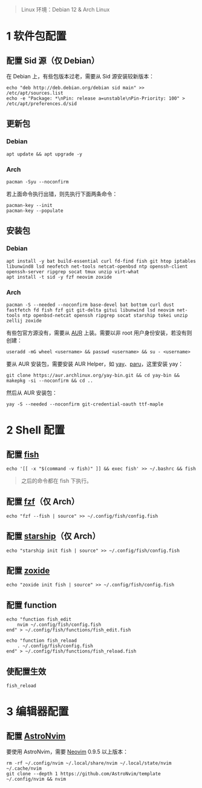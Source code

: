 >   Linux 环境：Debian 12 & Arch Linux

# 1 软件包配置

## 配置 Sid 源（仅 Debian）

在 Debian 上，有些包版本过老，需要从 Sid 源安装较新版本：

```shell
echo "deb http://deb.debian.org/debian sid main" >> /etc/apt/sources.list
echo -e "Package: *\nPin: release a=unstable\nPin-Priority: 100" > /etc/apt/preferences.d/sid
```

## 更新包

### Debian

```shell
apt update && apt upgrade -y
```

### Arch

```shell
pacman -Syu --noconfirm
```

若上面命令执行出错，则先执行下面两条命令：

```shell
pacman-key --init
pacman-key --populate
```

## 安装包

### Debian

```shell
apt install -y bat build-essential curl fd-find fish git htop iptables libunwind8 lsd neofetch net-tools netcat-openbsd ntp openssh-client openssh-server ripgrep socat tmux unzip virt-what
apt install -t sid -y fzf neovim zoxide
```

### Arch

```shell
pacman -S --needed --noconfirm base-devel bat bottom curl dust fastfetch fd fish fzf git git-delta gitui libunwind lsd neovim net-tools ntp openbsd-netcat openssh ripgrep socat starship tokei unzip zellij zoxide
```

有些包官方源没有，需要从 [AUR](https://aur.archlinux.org/) 上装。需要以非 root 用户身份安装，若没有则创建：

```shell
useradd -mG wheel <username> && passwd <username> && su - <username>
```

要从 AUR 安装包，需要安装 AUR Helper，如 [yay](https://github.com/Jguer/yay?tab=readme-ov-file#installation)、[paru](https://github.com/Morganamilo/paru?tab=readme-ov-file#installation)，这里安装 yay：

```shell
git clone https://aur.archlinux.org/yay-bin.git && cd yay-bin && makepkg -si --noconfirm && cd ..
```

然后从 AUR 安装包：

```shell
yay -S --needed --noconfirm git-credential-oauth ttf-maple
```

# 2 Shell 配置

## 配置 [fish](https://fishshell.com/)

```shell
echo '[[ -x "$(command -v fish)" ]] && exec fish' >> ~/.bashrc && fish
```

>   之后的命令都在 fish 下执行。

## 配置 [fzf](https://github.com/junegunn/fzf?tab=readme-ov-file#setting-up-shell-integration)（仅 Arch）

```shell
echo "fzf --fish | source" >> ~/.config/fish/config.fish
```

## 配置 [starship](https://starship.rs/guide/#%F0%9F%9A%80-installation)（仅 Arch）

```shell
echo "starship init fish | source" >> ~/.config/fish/config.fish
```

## 配置 [zoxide](https://github.com/ajeetdsouza/zoxide?tab=readme-ov-file#installation)

```shell
echo "zoxide init fish | source" >> ~/.config/fish/config.fish
```

## 配置 function

```shell
echo "function fish_edit
    nvim ~/.config/fish/config.fish
end" > ~/.config/fish/functions/fish_edit.fish

echo "function fish_reload
    . ~/.config/fish/config.fish
end" > ~/.config/fish/functions/fish_reload.fish
```

## 使配置生效

```shell
fish_reload
```

# 3 编辑器配置

## 配置 [AstroNvim](https://docs.astronvim.com/)

要使用 AstroNvim，需要 [Neovim](https://neovim.io/) 0.9.5 以上版本：

```shell
rm -rf ~/.config/nvim ~/.local/share/nvim ~/.local/state/nvim ~/.cache/nvim
git clone --depth 1 https://github.com/AstroNvim/template ~/.config/nvim && nvim
```

